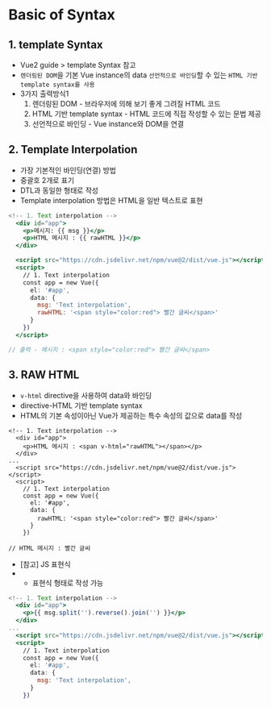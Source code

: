 # Basic of Syntax

## 1. template Syntax

- Vue2 guide > template Syntax 참고
- `렌더링된 DOM`을 기본 Vue instance의 data `선언적으로 바인딩`할 수 있는 `HTML 기반 template syntax를 사용`
- 3가지 출력방식1
    1. 렌더링된 DOM - 브라우저에 의해 보기 좋게 그려질 HTML 코드
    2. HTML 기반 template syntax - HTML 코드에 직접 작성할 수 있는 문법 제공
    3. 선언적으로 바인딩 - Vue instance와 DOM을 연결

## 2. Template Interpolation

- 가장 기본적인 바인딩(연결) 방법
- 중괄호 2개로 표기
- DTL과 동일한 형태로 작성
- Template interpolation 방법은 HTML을 일반 텍스트로 표현

```jsx
<!-- 1. Text interpolation -->
  <div id="app">
    <p>메시지: {{ msg }}</p>   
    <p>HTML 메시지 : {{ rawHTML }}</p>
  </div>

  <script src="https://cdn.jsdelivr.net/npm/vue@2/dist/vue.js"></script>
  <script>
    // 1. Text interpolation
    const app = new Vue({
      el: '#app',
      data: {
        msg: 'Text interpolation',
        rawHTML: '<span style="color:red"> 빨간 글씨</span>'
      }
    })
  </script>

// 출력 - 메시지 : <span style="color:red"> 빨간 글씨</span>
```

## 3. RAW HTML

- `v-html` directive을 사용하여 data와 바인딩
- directive-HTML 기반 template syntax
- HTML의 기본 속성이아닌 Vue가 제공하는 특수 속성의 값으로 data를 작성

```
<!-- 1. Text interpolation -->
  <div id="app">
    <p>HTML 메시지 : <span v-html="rawHTML"></span></p>
  </div>
...
  <script src="https://cdn.jsdelivr.net/npm/vue@2/dist/vue.js"></script>
  <script>
    // 1. Text interpolation
    const app = new Vue({
      el: '#app',
      data: {
        rawHTML: '<span style="color:red"> 빨간 글씨</span>'
      }
    })

// HTML 메시지 : 빨간 글씨
```

- [참고] JS 표현식
- - 표현식 형태로 작성 가능

```jsx
<!-- 1. Text interpolation -->
  <div id="app">
    <p>{{ msg.split('').reverse().join('') }}</p>
  </div>
...
  <script src="https://cdn.jsdelivr.net/npm/vue@2/dist/vue.js"></script>
  <script>
    // 1. Text interpolation
    const app = new Vue({
      el: '#app',
      data: {
        msg: 'Text interpolation',
      }
    })
```